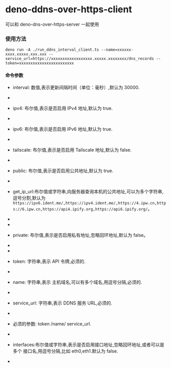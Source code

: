 # deno-ddns-over-https-client

可以和 deno-dns-over-https-server 一起使用

### 使用方法

```
deno run -A ./run_ddns_interval_client.ts --name=xxxxxx-xxxx.xxxxx.xxx.xxx --service_url=https://xxxxxxxxxxxxxxxxxx.xxxxx.xxxxxxxx/dns_records --token=xxxxxxxxxxxxxxxxxxxxxxxx
```

#### 命令参数

- interval: 数值,表示更新间隔时间（单位：毫秒）,默认为 30000.
-
- ipv4: 布尔值,表示是否启用 IPv4 地址,默认为 true.
-
- ipv6: 布尔值,表示是否启用 IPv6 地址,默认为 true.
-
- tailscale: 布尔值,表示是否启用 Tailscale 地址,默认为 false.
-
- public: 布尔值,表示是否启用公共地址,默认为 true.
-
- get_ip_url:布尔值或字符串,向服务器查询本机的公共地址,可以为多个字符串,逗号分割,默认为`https://ipv6.ident.me/,https://ipv4.ident.me/,https://4.ipw.cn,https://6.ipw.cn,https://api4.ipify.org,https://api6.ipify.org/`。
-
-
- private: 布尔值,表示是否启用私有地址,忽略回环地址,默认为 false。
-

-
- token: 字符串,表示 API 令牌,必须的.
-
- name: 字符串,表示 主机域名,可以有多个域名,用逗号分隔,必须的.
-
- service_url: 字符串,表示 DDNS 服务 URL,必须的.
-
- 必须的参数: token /name/ service_url.
-
- interfaces:布尔值或字符串,表示是否启用接口地址,忽略回环地址,或者可以是多个
  接口名,用逗号分隔,比如 eth0,eth1.默认为 false.
-
